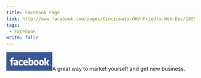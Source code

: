 ```yaml
---
title: Facebook Page
link: http://www.facebook.com/pages/Cincinnati-OH/nFriedly-Web-Dev/188519495205
tags:
 - Facebook
write: false
---
```


<img src="/img/portfolio/facebook.png" alt="" class="right" />A great way to market yourself and get new business.